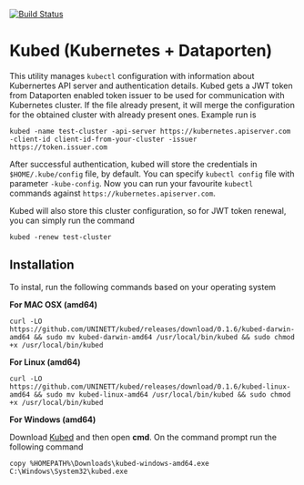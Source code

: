 [![Build Status](https://travis-ci.org/UNINETT/kubed.png)](https://travis-ci.org/UNINETT/kubed)

# Kubed (Kubernetes + Dataporten)
This utility manages `kubectl` configuration with information about Kubernertes API server and authentication details. Kubed gets a JWT token from Dataporten enabled token issuer to be used for communication with Kubernetes cluster. If the file already present, it will merge the configuration for the obtained cluster with already present ones. Example run is

```
kubed -name test-cluster -api-server https://kubernetes.apiserver.com -client-id client-id-from-your-cluster -issuer https://token.issuer.com
```

After successful authentication, kubed will store the credentials in `$HOME/.kube/config` file, by default. You can specify `kubectl config` file with parameter `-kube-config`. Now you can run your favourite `kubectl` commands against `https://kubernetes.apiserver.com`.

Kubed will also store this cluster configuration, so for JWT token renewal, you can simply run the command
```
kubed -renew test-cluster
```

## Installation
To instal, run the following commands based on your operating system

**For MAC OSX (amd64)**
```
curl -LO https://github.com/UNINETT/kubed/releases/download/0.1.6/kubed-darwin-amd64 && sudo mv kubed-darwin-amd64 /usr/local/bin/kubed && sudo chmod +x /usr/local/bin/kubed
```

**For Linux (amd64)**
```
curl -LO https://github.com/UNINETT/kubed/releases/download/0.1.6/kubed-linux-amd64 && sudo mv kubed-linux-amd64 /usr/local/bin/kubed && sudo chmod +x /usr/local/bin/kubed
```

**For Windows (amd64)**

Download <a href="https://github.com/UNINETT/kubed/releases/download/0.1.6/kubed-windows-amd64.exe" target="_blank">Kubed</a> and then open <b>cmd</b>. On the command prompt run the following command
```
copy %HOMEPATH%\Downloads\kubed-windows-amd64.exe C:\Windows\System32\kubed.exe
```
